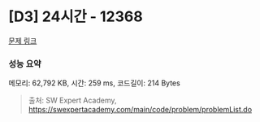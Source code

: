 # [D3] 24시간 - 12368 

[문제 링크](https://swexpertacademy.com/main/code/problem/problemDetail.do?contestProbId=AXsEBlLqedsDFARX) 

### 성능 요약

메모리: 62,792 KB, 시간: 259 ms, 코드길이: 214 Bytes



> 출처: SW Expert Academy, https://swexpertacademy.com/main/code/problem/problemList.do